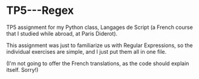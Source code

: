 # TP5---Regex
TP5 assignment for my Python class, Langages de Script (a French course that I studied while abroad, at Paris Diderot).

This assignment was just to familiarize us with Regular Expressions, so the individual exercises are simple,
and I just put them all in one file.

(I'm not going to offer the French translations, as the code should explain itself. Sorry!)
